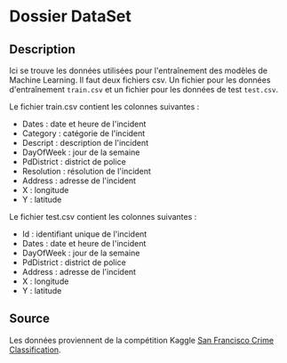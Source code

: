 # Dossier DataSet

## Description

Ici se trouve les données utilisées pour l'entraînement des modèles de Machine Learning.
Il faut deux fichiers csv. Un fichier pour les données d'entraînement `train.csv` et un fichier pour les données de test
`test.csv`.

Le fichier train.csv contient les colonnes suivantes :

- Dates : date et heure de l'incident
- Category : catégorie de l'incident
- Descript : description de l'incident
- DayOfWeek : jour de la semaine
- PdDistrict : district de police
- Resolution : résolution de l'incident
- Address : adresse de l'incident
- X : longitude
- Y : latitude

Le fichier test.csv contient les colonnes suivantes :

- Id : identifiant unique de l'incident
- Dates : date et heure de l'incident
- DayOfWeek : jour de la semaine
- PdDistrict : district de police
- Address : adresse de l'incident
- X : longitude
- Y : latitude

## Source

Les données proviennent de la compétition
Kaggle [San Francisco Crime Classification](https://www.kaggle.com/c/sf-crime).